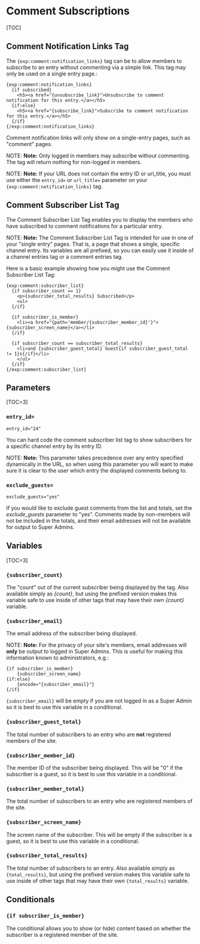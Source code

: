 <!--
    This source file is part of the open source project
    ExpressionEngine User Guide (https://github.com/ExpressionEngine/ExpressionEngine-User-Guide)

    @link      https://expressionengine.com/
    @copyright Copyright (c) 2003-2020, Packet Tide, LLC (https://packettide.com)
    @license   https://expressionengine.com/license Licensed under Apache License, Version 2.0
-->

# Comment Subscriptions

[TOC]

## Comment Notification Links Tag

The `{exp:comment:notification_links}` tag can be to allow members to subscribe to an entry without commenting via a simple link. This tag may only be used on a single entry page.:

    {exp:comment:notification_links}
      {if subscribed}
        <h5><a href="{unsubscribe_link}">Unsubscribe to comment notification for this entry.</a></h5>
      {if:else}
        <h5><a href="{subscribe_link}">Subscribe to comment notification for this entry.</a></h5>
      {/if}
    {/exp:comment:notification_links}

Comment notification links will only show on a single-entry pages, such as "comment" pages.

NOTE: **Note:** Only logged in members may subscribe without commenting. The tag will return nothing for non-logged in members.

NOTE: **Note:** If your URL does not contain the entry ID or url_title, you must use either the `entry_id=` or `url_title=` parameter on your `{exp:comment:notification_links}` tag.

## Comment Subscriber List Tag

The Comment Subscriber List Tag enables you to display the members who have subscribed to comment notifications for a particular entry.

NOTE: **Note:** The Comment Subscriber List Tag is intended for use in one of your "single entry" pages. That is, a page that shows a single, specific channel entry. Its variables are all prefixed, so you can easily use it inside of a channel entries tag or a comment entries tag.

Here is a basic example showing how you might use the Comment Subscriber List Tag:

    {exp:comment:subscriber_list}
      {if subscriber_count == 1}
        <p>{subscriber_total_results} Subscribed</p>
        <ul>
      {/if}

      {if subscriber_is_member}
        <li><a href="{path='member/{subscriber_member_id}'}">{subscriber_screen_name}</a></li>
      {/if}

      {if subscriber_count == subscriber_total_results}
        <li>and {subscriber_guest_total} Guest{if subscriber_guest_total != 1}s{/if}</li>
        </ul>
      {/if}
    {/exp:comment:subscriber_list}

## Parameters

[TOC=3]

### `entry_id=`

    entry_id="24"

You can hard code the comment subscriber list tag to show subscribers for a specific channel entry by its entry ID.

NOTE: **Note:** This parameter takes precedence over any entry specified dynamically in the URL, so when using this parameter you will want to make sure it is clear to the user which entry the displayed comments belong to.

### `exclude_guests=`

    exclude_guests="yes"

If you would like to exclude guest comments from the list and totals, set the _exclude_guests_ parameter to "yes". Comments made by non-members will not be included in the totals, and their email addresses will not be available for output to Super Admins.

## Variables

[TOC=3]

### `{subscriber_count}`

The "count" out of the current subscriber being displayed by the tag. Also available simply as _{count}_, but using the prefixed version makes this variable safe to use inside of other tags that may have their own _{count}_ variable.

### `{subscriber_email}`

The email address of the subscriber being displayed.

NOTE: **Note:** For the privacy of your site's members, email addresses will **only** be output to logged in Super Admins. This is useful for making this information known to administrators, e.g.:

    {if subscriber_is_member}
        {subscriber_screen_name}
    {if:else}
        {encode="{subscriber_email}"}
    {/if}

`{subscriber_email}` will be empty if you are not logged in as a Super Admin so it is best to use this variable in a conditional.

### `{subscriber_guest_total}`

The total number of subscribers to an entry who are **not** registered members of the site.

### `{subscriber_member_id}`

The member ID of the subscriber being displayed. This will be "0" if the subscriber is a guest, so it is best to use this variable in a conditional.

### `{subscriber_member_total}`

The total number of subscribers to an entry who are registered members of the site.

### `{subscriber_screen_name}`

The screen name of the subscriber. This will be empty if the subscriber is a guest, so it is best to use this variable in a conditional.

### `{subscriber_total_results}`

The total number of subscribers to an entry. Also available simply as `{total_results}`, but using the prefixed version makes this variable safe to use inside of other tags that may have their own `{total_results}` variable.

## Conditionals

### `{if subscriber_is_member}`

The conditional allows you to show (or hide) content based on whether the subscriber is a registered member of the site.
